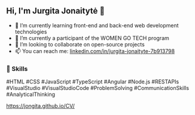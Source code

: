 ## Hi, I'm Jurgita Jonaitytė 👋

- 🌱 I’m currently learning front-end and back-end web development technologies
-  🔭 I’m currently a participant of the WOMEN GO TECH program
- 👯 I’m looking to collaborate on open-source projects
- 📫 You can reach me: [linkedin.com/in/jurgita-jonaityte-7b913798](https://www.linkedin.com/in/jurgita-jonaityte-7b913798?utm_source=share&utm_campaign=share_via&utm_content=profile&utm_medium=ios_app)

### 🚀 Skills
#HTML #CSS #JavaScript #TypeScript #Angular #Node.js #RESTAPIs #VisualStudio #VisualStudioCode
#ProblemSolving  #CommunicationSkills #AnalyticalThinking

https://jongita.github.io/CV/
